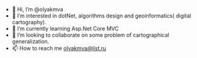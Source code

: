 - 👋 Hi, I’m @olyakmva
- 👀 I’m interested in dotNet, algorithms design  and geoinformatics( digital cartography).
- 🌱 I’m currently learning Asp.Net Core MVC
- 💞️ I’m looking to collaborate on some problem of cartographical generalization.
- 📫 How to reach me olyakmva@list.ru

<!---
olyakmva/olyakmva is a ✨ special ✨ repository because its `README.md` (this file) appears on your GitHub profile.
You can click the Preview link to take a look at your changes.
--->
